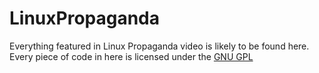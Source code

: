 # LinuxPropaganda
Everything featured in Linux Propaganda video is likely to be found here.
Every piece of code in here is licensed under the <a href="LICENSE">GNU GPL</a>
